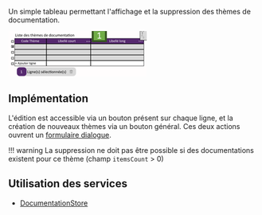Un simple tableau permettant l'affichage et la suppression des thèmes de documentation.

![](/medias/documentation_themes_table.png)

## Implémentation

L'édition est accessible via un bouton présent sur chaque ligne, et la création de nouveaux thèmes via un bouton général. Ces deux actions ouvrent un [formulaire dialogue](./DocumentationThemeFormDialog.md).

!!! warning
    La suppression ne doit pas être possible si des documentations existent pour ce thème (champ `itemsCount` > 0)

## Utilisation des services

- [DocumentationStore](/Store/DocumentationStore)